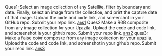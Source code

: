 Ques1: Select an image collection of any Satellite, filter by boundary and date. Finally, select an image from the collection, and print the capture date of that image. Upload the code and code link, and screenshot in your GitHub  repo. Submit your repo link.
[ans1](https://code.earthengine.google.com/016a67f23ea65a5bc969b8833b855880)
Ques2:Make a RGB composite from any image collection for your Upazila. Upload the code and code link, and screenshot in your github repo. Submit your repo link.
[ans2](https://code.earthengine.google.com/2ec4ff0b21ffd5b63dfd15bfa36098ff)
ques3: Make a False color composite from any image collection for your upazila. Upload the code and code link, and screenshot in your github repo. Submit your repo link.
[ans3](https://code.earthengine.google.com/38e03dc5e09d483321229996276eb2e6)
